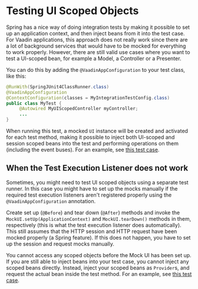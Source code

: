 # Testing UI Scoped Objects

Spring has a nice way of doing integration tests by making it possible to set up an application context, and
then inject beans from it into the test case. For Vaadin applications, this approach does not really work since
there are a lot of background services that would have to be mocked for everything to work properly. However,
there are still valid use cases where you want to test a UI-scoped bean, for example a Model, a Controller
or a Presenter.

You can do this by adding the ```@VaadinAppConfiguration``` to your test class, like this:

```java
@RunWith(SpringJUnit4ClassRunner.class)
@VaadinAppConfiguration
@ContextConfiguration(classes = MyIntegrationTestConfig.class)
public class MyTest {
     @Autowired MyUIScopedController myController;
     ...
}
```

When running this test, a mocked ```UI``` instance will be created and activated for each test method, making it possible
to inject both UI-scoped and session scoped beans into the test and performing operations on them (including
the event buses). For an example, see [this test case](src/test/java/org/vaadin/spring/test/ExampleIntegrationTest.java).

## When the Test Execution Listener does not work

Sometimes, you might need to test UI scoped objects using a separate test runner. In this case you might have to set up
the mocks manually if the required test execution listeners aren't registered properly using 
the ```@VaadinAppConfiguration``` annotation.

Create set up (```@Before```) and tear down (```@After```) methods and invoke the ```MockUI.setUp(ApplicationContext)``` 
and ```MockUI.tearDown()``` methods in them, respectively (this is what the test execution listener does automatically).
This still assumes that the HTTP session and HTTP request have been mocked properly (a Spring feature). If this does
not happen, you have to set up the session and request mocks manually.

You cannot access any scoped objects before the Mock UI has been set up. If you are still able to inject beans into
your test case, you cannot inject any scoped beans directly. Instead, inject your scoped beans as ```Provider```s,
and request the actual bean inside the test method. For an example, see 
[this test case](src/test/java/org/vaadin/spring/test/ExampleManualIntegrationTest.java).
